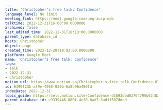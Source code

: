 ```yaml
---
title: 'Christopher’s free talk: Confidence'
language_level: No limit
meeting_link: https://meet.google.com/ueq-ausp-wpb
talktime: 2022-12-31T16:00:00.0000000
archived: false
last_edited_time: 2022-12-31T18:13:00.0000000
parent_type: database_id
hosts: Christopher
object: page
created_time: 2022-12-28T19:03:00.0000000
platform: Google Meet
name: 'Christopher’s free talk: Confidence'
tags:
- Talk
- 2022-12-31
- Christopher
notion_url: https://www.notion.so/Christopher-s-free-talk-Confidence-6390f23baf9e4068830b6a8b96a480fd
id: 6390f23b-af9e-4068-830b-6a8b96a480fd
indexDate: 2022-12-31
topic_guide: https://oelc.notion.site/Confidence-d3893dbd03764799b02482c0b3783b08
parent_database_id: e9339446-880f-4ef0-8ad7-8ad1f507dded
---
```




























